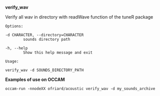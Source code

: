 **verify_wav**

Verify all wav in directory with readWave function of the tuneR package

```
Options:

-d CHARACTER, --directory=CHARACTER
		sounds directory path

-h, --help
		Show this help message and exit
```

```
Usage:

verify_wav -d SOUNDS_DIRECTORY_PATH
```


**Examples of use on OCCAM**

```
occam-run -nnodeXX ofriard/acoustic verify_wav -d my_sounds_archive 

```

